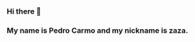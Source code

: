 ### Hi there 👋
### My name is Pedro Carmo and my nickname is zaza. 

<!--
**pzamorini/pzamorini** is a ✨ _special_ ✨ repository because its `README.md` (this file) appears on your GitHub profile.

<div>
<a href="https://github.com/pzamorini">
<img height="180em" src="https://github-readme-stats.vercel.app/api/top-langs/?username=pzamorini&layout=compact&langs_count=7&theme=dracula"/>
<img height="180em" src="https://github-readme-stats.vercel.app/api?username=pzamorini-aqui&show_icons=true&theme=dracula&include_all_commits=true&count_private=true"/>
</div>
